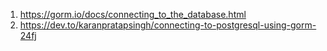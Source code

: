 1. https://gorm.io/docs/connecting_to_the_database.html </br>
2. https://dev.to/karanpratapsingh/connecting-to-postgresql-using-gorm-24fj </br>
